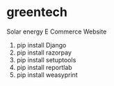 # greentech
 Solar energy E Commerce Website


1. pip install Django
2. pip install razorpay
3. pip install setuptools
4. pip install reportlab
5. pip install weasyprint
